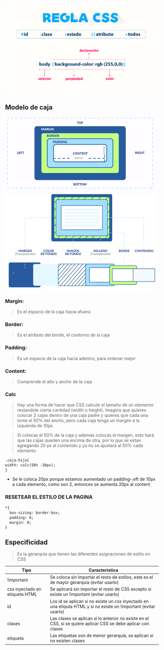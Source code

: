 ![CSS](./imgs/reglacss.png)

## Modelo de caja

![CSS](./imgs/mdc.png)

![CSS](./imgs/mdcd.png)

### Margin:

> Es el espacio de la caja hacia afuera

### Border:

> Es el atributo del borde, el contorno de la caja

### Padding:

> Es un espacio de la caja hacia adentro, para ordenar mejor

### Content:

> Comprende el alto y ancho de la caja

### Calc

> Hay una forma de hacer que CSS calcule el tamaño de un elemento restandole cierta cantidad (width o height). Imagina que quieres colocar 2 cajas dentro de una caja padre y quieres que cada una tome el 50% del ancho, pero cada caja tenga un margen a la izquierda de 10px.

> Si colocas el 50% de la caja y ademas colocas el margen, esto hará que las cajas queden una encima de otra, por lo que se estan agregando 20 px al contenido y ya no se ajustará al 50% cada elemento

```
.caja-hijo{
width: calc(50% -20px);
}
```

- Se le coloca 20px porque estamos aumentado un padding-;eft de 10px a cada elemento, como son 2, entonces se aumenta 20px al content

### RESETEAR EL ESTILO DE LA PAGINA

```
*{
  box-sizing: border-box;
  padding: 0;
  margin: 0;
}
```

## Especificidad

> Es la gerarquía que tienen las diferentes asignaciones de estilo en CSS

| Tipo                           | Caracteristica                                                                                                   |
| ------------------------------ | ---------------------------------------------------------------------------------------------------------------- |
| !important                     | Se coloca sin importar el resto de estilos, este es el de mayor gerarquía (evitar usarlo)                        |
| css inyectado en etiqueta HTML | Se aplicará sin importar el resto de CSS excepto si existe un !important (evitar usarlo)                         |
| id                             | Los id se aplican si no existe un css inyectado en una etiquta HTML y si no existe un !important (evitar usarlo) |
| clases                         | Las clases se aplican si lo anterior no existe en el CSS, si se quiere aplicar CSS se debe aplicar con clases    |
| etiqueta                       | Las etiquetas son de menor gerarquía, se aplican si no existen clases                                            |
